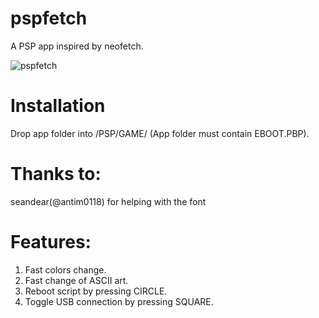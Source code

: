 # pspfetch
A PSP app inspired by neofetch.

![](https://i.imgur.com/CiXvHpP.png "pspfetch")

# Installation
Drop app folder into /PSP/GAME/ (App folder must contain EBOOT.PBP). 

# Thanks to:
seandear(@antim0118) for helping with the font
   
# Features:
1. Fast colors change.
2. Fast change of ASCII art.
3. Reboot script by pressing CIRCLE.
4. Toggle USB connection by pressing SQUARE.
